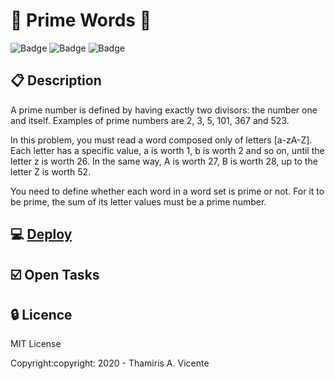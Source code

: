 #  :abcd: Prime Words :1234:

![Badge](https://img.shields.io/static/v1?label=Status&message=Conclued&color=brigthgreen&style=flat&logo=STATUS)
![Badge](https://img.shields.io/static/v1?label=Licence&message=MIT&color=blueviolet&style=flat&logo=MIT)
![Badge](https://img.shields.io/static/v1?label=Language&message=JavaScript&color=yellow&style=flat&logo=Javascript)

## :clipboard: Description
<p> A prime number is defined by having exactly two divisors: the number one and itself. Examples of prime numbers are 2, 3, 5, 101, 367 and 523.</p> 
  
<p>In this problem, you must read a word composed only of letters [a-zA-Z]. Each letter has a specific value, a is worth 1, b is worth 2 and so on, until the letter z is worth 26. In the same way, A is worth 27, B is worth 28, up to the letter Z is worth 52.</p>

<p>You need to define whether each word in a word set is prime or not. For it to be prime, the sum of its letter values must be a prime number.</p>

## :computer: [Deploy](https://thamiavicente.github.io/logic_programming/prime_words/prime_words.html)

## :ballot_box_with_check: Open Tasks

## :lock: Licence

<p>MIT License</p>
<p>Copyright:copyright: 2020 - Thamiris A. Vicente</p>
